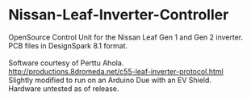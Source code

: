 # Nissan-Leaf-Inverter-Controller
OpenSource Control Unit for the Nissan Leaf Gen 1 and Gen 2 inverter.<br>
PCB files in DesignSpark 8.1 format.
<br>
<br>
Software courtesy of Perttu Ahola.<br>
http://productions.8dromeda.net/c55-leaf-inverter-protocol.html
<br>
Slightly modified to run on an Arduino Due with an EV Shield.<br>
Hardware untested as of release.<br>

